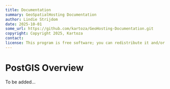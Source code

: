 ```yaml
---
title: Documentation
summary: GeoSpatialHosting Documentation
author: Lindie Strijdom
date: 2025-10-01
some_url: https://github.com/kartoza/GeoHosting-Documentation.git
copyright: Copyright 2025, Kartoza
contact:
license: This program is free software; you can redistribute it and/or modify it under the terms of the GNU Affero General Public License as published by the Free Software Foundation; either version 3 of the License, or (at your option) any later version.
---
```


# PostGIS Overview

To be added...
